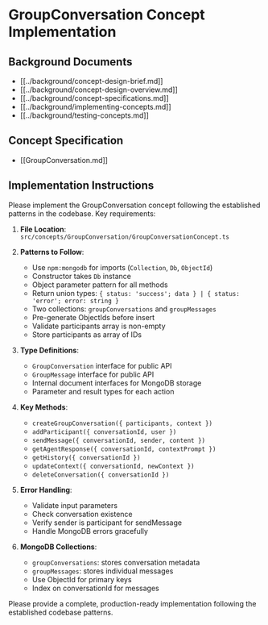 # GroupConversation Concept Implementation

## Background Documents

- [[../background/concept-design-brief.md]]
- [[../background/concept-design-overview.md]]
- [[../background/concept-specifications.md]]
- [[../background/implementing-concepts.md]]
- [[../background/testing-concepts.md]]

## Concept Specification

- [[GroupConversation.md]]

## Implementation Instructions

Please implement the GroupConversation concept following the established patterns in the codebase. Key requirements:

1. **File Location**: `src/concepts/GroupConversation/GroupConversationConcept.ts`

2. **Patterns to Follow**:
   - Use `npm:mongodb` for imports (`Collection`, `Db`, `ObjectId`)
   - Constructor takes `Db` instance
   - Object parameter pattern for all methods
   - Return union types: `{ status: 'success'; data } | { status: 'error'; error: string }`
   - Two collections: `groupConversations` and `groupMessages`
   - Pre-generate ObjectIds before insert
   - Validate participants array is non-empty
   - Store participants as array of IDs

3. **Type Definitions**:
   - `GroupConversation` interface for public API
   - `GroupMessage` interface for public API
   - Internal document interfaces for MongoDB storage
   - Parameter and result types for each action

4. **Key Methods**:
   - `createGroupConversation({ participants, context })`
   - `addParticipant({ conversationId, user })`
   - `sendMessage({ conversationId, sender, content })`
   - `getAgentResponse({ conversationId, contextPrompt })`
   - `getHistory({ conversationId })`
   - `updateContext({ conversationId, newContext })`
   - `deleteConversation({ conversationId })`

5. **Error Handling**:
   - Validate input parameters
   - Check conversation existence
   - Verify sender is participant for sendMessage
   - Handle MongoDB errors gracefully

6. **MongoDB Collections**:
   - `groupConversations`: stores conversation metadata
   - `groupMessages`: stores individual messages
   - Use ObjectId for primary keys
   - Index on conversationId for messages

Please provide a complete, production-ready implementation following the established codebase patterns.
